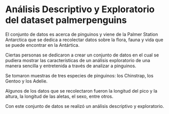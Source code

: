 # Análisis Descriptivo y Exploratorio del dataset palmerpenguins
El conjunto de datos es acerca de pinguinos y viene de la Palmer Station Antarctica que se dedica a recolectar datos sobre la flora, fauna y vida que se puede encontrar en la Antártica.

Ciertas personas se dedicaron a crear un conjunto de datos en el cual se pudiera mostrar las características de un análisis exploratorio de una manera sencilla y entretenida a través de analizar a pinguinos.

Se tomaron muestras de tres especies de pinguinos: los Chinstrap, los Gentoo y los Adelie. 

Algunos de los datos que se recolectaron fueron la longitud del pico y la altura, la longitud de las aletas, el sexo, entre otros.

Con este conjunto de datos se realizó un análisis descriptivo y exploratorio.
